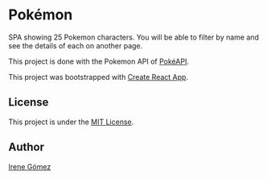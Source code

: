 # Pokémon
SPA showing 25 Pokemon characters.
You will be able to filter by name and see the details of each on another page.

This project is done with the Pokemon API of [PokéAPI](https://pokeapi.co/).

This project was bootstrapped with [Create React App](https://github.com/facebook/create-react-app).

## License
This project is under the [MIT License](LICENSE.md).

## Author
[Irene Gómez](https://github.com/irene-gomez)
